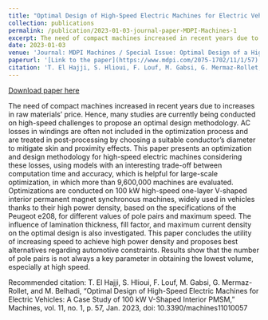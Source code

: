 ```yaml
---
title: "Optimal Design of High-Speed Electric Machines for Electric Vehicles: A Case Study of 100 kW V-Shaped Interior PMSM"
collection: publications
permalink: /publication/2023-01-03-journal-paper-MDPI-Machines-1
excerpt: The need of compact machines increased in recent years due to increases in raw materials’ price. Hence, many studies are currently being conducted on high-speed challenges to propose an optimal design methodology. AC losses in windings are often not included in the optimization process and are treated in post-processing by choosing a suitable conductor’s diameter to mitigate skin and proximity effects. This paper presents an optimization and design methodology for high-speed electric machines considering these losses, using models with an interesting trade-off between computation time and accuracy, which is helpful for large-scale optimization, in which more than 9,600,000 machines are evaluated. Optimizations are conducted on 100 kW high-speed one-layer V-shaped interior permanent magnet synchronous machines, widely used in vehicles thanks to their high power density, based on the specifications of the Peugeot e208, for different values of pole pairs and maximum speed. The influence of lamination thickness, fill factor, and maximum current density on the optimal design is also investigated. This paper concludes the utility of increasing speed to achieve high power density and proposes best alternatives regarding automotive constraints. Results show that the number of pole pairs is not always a key parameter in obtaining the lowest volume, especially at high speed.
date: 2023-01-03
venue: 'Journal: MDPI Machines / Special Issue: Optimal Design of a High-Speed Motor'
paperurl: '[Link to the paper](https://www.mdpi.com/2075-1702/11/1/57)'
citation: 'T. El Hajji, S. Hlioui, F. Louf, M. Gabsi, G. Mermaz-Rollet, and M. Belhadi, “Optimal Design of High-Speed Electric Machines for Electric Vehicles: A Case Study of 100 kW V-Shaped Interior PMSM,” Machines, vol. 11, no. 1, p. 57, Jan. 2023, doi: 10.3390/machines11010057'
---
```


[Download paper here](http://tahaelhajji.github.io/files/MDPI_Machines_2023_1.pdf)

The need of compact machines increased in recent years due to increases in raw materials’ price. Hence, many studies are currently being conducted on high-speed challenges to propose an optimal design methodology. AC losses in windings are often not included in the optimization process and are treated in post-processing by choosing a suitable conductor’s diameter to mitigate skin and proximity effects. This paper presents an optimization and design methodology for high-speed electric machines considering these losses, using models with an interesting trade-off between computation time and accuracy, which is helpful for large-scale optimization, in which more than 9,600,000 machines are evaluated. Optimizations are conducted on 100 kW high-speed one-layer V-shaped interior permanent magnet synchronous machines, widely used in vehicles thanks to their high power density, based on the specifications of the Peugeot e208, for different values of pole pairs and maximum speed. The influence of lamination thickness, fill factor, and maximum current density on the optimal design is also investigated. This paper concludes the utility of increasing speed to achieve high power density and proposes best alternatives regarding automotive constraints. Results show that the number of pole pairs is not always a key parameter in obtaining the lowest volume, especially at high speed.



Recommended citation: T. El Hajji, S. Hlioui, F. Louf, M. Gabsi, G. Mermaz-Rollet, and M. Belhadi, “Optimal Design of High-Speed Electric Machines for Electric Vehicles: A Case Study of 100 kW V-Shaped Interior PMSM,” Machines, vol. 11, no. 1, p. 57, Jan. 2023, doi: 10.3390/machines11010057
